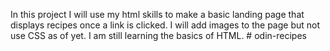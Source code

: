 In this project I will use my html skills to make a basic landing page that displays recipes once a link is clicked. I will add images to the page but not use CSS as of yet. I am still learning the basics of HTML. # odin-recipes
